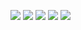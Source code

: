 ![](http://github-profile-summary-cards.vercel.app/api/cards/profile-details?username=ReGius-igmt&theme=github_dark)
![](http://github-profile-summary-cards.vercel.app/api/cards/repos-per-language?username=ReGius-igmt&theme=github_dark)
![](http://github-profile-summary-cards.vercel.app/api/cards/most-commit-language?username=ReGius-igmt&theme=github_dark)
![](http://github-profile-summary-cards.vercel.app/api/cards/stats?username=ReGius-igmt&theme=github_dark)
![](http://github-profile-summary-cards.vercel.app/api/cards/productive-time?username=ReGius-igmt&theme=github_dark&utcOffset=8)
